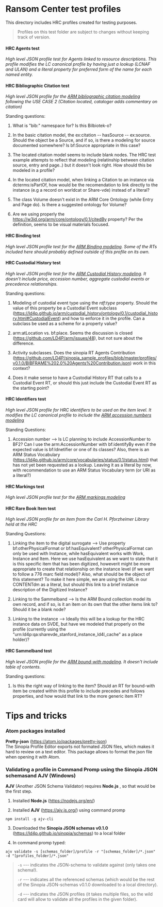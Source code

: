 # Ransom Center test profiles

This directory includes HRC profiles created for testing purposes. 

>Profiles on this test folder are subject to changes without keeping track of version.


#### HRC Agents test
*High level JSON profile test for Agents linked to resource descriptions. This profile modifies the LC canonical profile by having just a lookup (LCNAF and ULAN) and a literal property for preferred form of the name for each named entity.* 


#### HRC Bibliographic Citation test
*High level JSON profile for the [ARM bibliographic citation modeling](https://github.com/LD4P/arm/blob/master/modeling_recommendations/bibliographic_citations.md) following the USE CASE 2 (Citation located, cataloger adds commentary on citation)*

Standing questions:

1. What is "bib:" namespace for? Is this Bilbiotek-o?

2. In the basic citation model, the ex:citation -- hasSource -- ex:source. Should the object be a Source, and if so, is there a modeling for source documented somewhere? Is bf:Source appropriate in this case?

3. The located citation model seems to include blank nodes. The HRC test example attempts to reflect  that modeling (relatinship between citation source, entry and page..) but it doesn't look right. How should this be modeled in a profile?

4. In the located citation model, when linking a Citation to an instance via dcterms:isPartOf, how would be the recomendation to link directly to the instance (e.g a record on worldcat or Share-vde) instead of a literal?

5. The class Volume doesn't exist in the ARM Core Ontology (while Entry and Page do). Is there a suggested ontology for Volume?

6. Are we using properly the https://w3id.org/arm/core/ontology/0.1/citedBy property? Per the definition, seems to be visual materials focused.


#### HRC Binding test
*High level JSON profile test for the [ARM Binding modeling](https://github.com/LD4P/arm/blob/master/modeling_recommendations/bindings.md). Some of the RTs included here should probably defined outside of this profile on its own.*


#### HRC Custodial History test
*High level JSON profile test for the [ARM Custodial History modeling](https://github.com/LD4P/arm/blob/master/modeling_recommendations/custodial_history.md). It doesn't include price, accession number, aggregate custodial events or precedence relationships.*

Standing questions:

1. Modeling of custodial event type using the *rdf:type* property. Should the value of this property be a Custodial Event subclass (https://ld4p.github.io/arm/custodial_history/ontology/0.1/custodial_history.html#CustodialEvent) and how to enforce it in the profile. Can a subclass be used as a scheme for a property value?

2. arm:atLocation vs. bf:place. Seems the discussion is closed (https://github.com/LD4P/arm/issues/48), but not sure about the difference.

3. Activity subclasses. Does the sinopia RT Agents Contribution (https://github.com/LD4P/sinopia_sample_profiles/blob/master/profiles/v0.1.0/BIBFRAME%202.0%20Agents%20Contribution.json) work in this context? 

4. Does it make sense to have a Custodial History RT that calls to a Custodial Event RT, or should this just include the Custodial Event RT as the starting point?


#### HRC Identifiers test
*High level JSON profile for HRC identifiers to be used on the item level. It modifies the LC canonical profile to include the [ARM accession numbers modeling](https://github.com/LD4P/arm/blob/master/modeling_recommendations/accession_numbers.md)*

Standing Questions:

1. Accession number --> Is LC planning to include AccessionNumber to BF2? Can I use the arm:AccessionNumber with bf:identifyBy even if the expected value is bf:Idnetifier or one of its classes? Also, there is an ARM Status Vocabulary (https://ld4p.github.io/arm/core/vocabularies/status/0.1/status.html) that has not yet been requested as a lookup. Leaving it as a literal by now, with recommendation to use an ARM Status Vocabulary term (or URI as a literal?)


#### HRC Markings test
*High level JSON profile test for the [ARM markings modeling](https://github.com/LD4P/arm/blob/master/modeling_recommendations/markings.md)*


#### HRC Rare Book Item test
*High level JSON profile for an item from the Carl H. Pforzheimer Library held at the HRC*

Standing Questions:

1. Linking the item to the digital surrogate --> Use property bf:otherPhysicalFormat or bf:hasEquivalent? otherPhysicalFormat can only be used with Instance, while hasEquivalent works with Work, Instance and Item. Here we use hasEquivalent as we want to state that it is this specific item that has been digitized, howeverit might be more appropriate to create that relationship on the instance level (if we want to follow a 776 marc field model)? Also, what should be the object of this statement? To make it here simple, we are using the URL in our CONTENTdm as a literal, but should this link to a brief instance description of the Digitized Instance?

2. Linking to the Sammelband --> Is the ARM Bound collection model its own record, and if so, is it an item on its own that the other items link to? Should it be a blank node?

3. Linking to the instance --> Ideally this will be a lookup for the HRC instance data on SVDE, but have we modeled that properly on the profile (currently using the "urn:ld4p:qa:sharevde_stanford_instance_ld4l_cache" as a place holder)?


#### HRC Sammelband test
*High level JSON profile for the [ARM bound-with modeling](https://github.com/LD4P/arm/blob/master/modeling_recommendations/carriers_and_bound_withs.md). It doesn't include table of contents.*

Standing questions:

1. Is this the right way of linking to the item? Should an RT for bound-with item be created within this profile to include precedes and follows properties, and how would that link to the more generic item RT?



# Tips and tricks

### Atom packages installed

**Pretty-json** (https://atom.io/packages/pretty-json)  
The Sinopia Profile Editor exports not formated JSON files, which makes it hard to review on a text editor. This package allows to format the json file when opening it with Atom.


### Validating a profile in Command Promp using the Sinopia JSON schemasand AJV (Windows)

**AJV** (Another JSON Schema Validator) requires **Node.js** , so that would be the first step. 

1. Installed **Node.js** (https://nodejs.org/en/)

2. Installed **AJV** (https://ajv.js.org/) using command promp

`npm install -g ajv-cli`



3. Downloaded the **Sinopia JSON schemas v0.1.0** (https://ld4p.github.io/sinopia/schemas) to a local folder

4. In command promp typed:

`ajv validate -s [schemas_folder]/profile -r "[schemas_folder]/*.json" -d "[profiles_folder]/*.json"`



>`-s` --- indicates the JSON-schema to validate against (only takes one schema!).
>
>`-r` --- indicates all the referenced schemas (which would be the rest of the Sinopia JSON-schemas v0.1.0 downloaded to a local directory).
>
>`-d` --- indicates the JSON profiles (it takes multiple files, so the wild card will allow to validate all the profiles in the given folder). 


